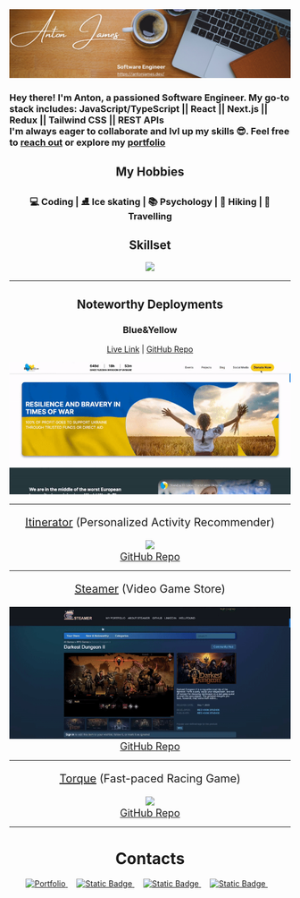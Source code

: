 
<a href="https://antonjames.dev/">
  <img src="./assets/banner2.png">
</a>
<br>

<h3>Hey there! I'm Anton, a passioned Software Engineer. My go-to stack includes: JavaScript/TypeScript || React || Next.js || Redux || Tailwind CSS || REST APIs</br>
I'm always eager to collaborate and lvl up my skills 😎. Feel free to <a href="https://antonjames.dev/#contact">reach out</a> or explore my <a href="https://antonjames.dev/">portfolio</a></h3>


<div align="center">
  <h2>My Hobbies</h2>
  <h3>💻 Coding | ⛸️ Ice skating | 📚 Psychology | 🥾 Hiking | 🧳 Travelling</h3>
  <!-- <hr> -->
  <h2>Skillset</h2>
  <img src="https://skillicons.dev/icons?i=js,ts,react,redux,ruby,rails,python,go,nodejs,webpack,html,css,tailwind,docker,next,postgres,mongodb,git,express,aws&perline=10" />
  <hr>
  <h2>Noteworthy Deployments</h2>

  <!-- <p style="font-size: 20px;"><a href="https://antonjames.dev/">Portfolio</a></p>
  <img src="./assets/portfolio_gif.gif">
  <br>
  <a style="font-size: 18px;" style="font-size: 18px;" href="https://antonjames.dev/">GitHub Repo</a>
  <hr> -->

  <h3>Blue&Yellow</h3>
  <p><a href="https://blueyellowfoundation.org/">Live Link</a> | <a href="https://github.com/AntonJames-Sistence/BlueYellowTeam">GitHub Repo</a></p>
  <img src="./assets/blueyellow_gif.gif">
  <hr>

  <p style="font-size: 20px"><a href="https://excursionexplorer.onrender.com/">Itinerator</a> (Personalized Activity Recommender)</p>
  <img src="./assets/itinerator_gif.gif">
  <br>
  <a style="font-size: 18px;" href="https://github.com/dtannyc1/itinerator">GitHub Repo</a>
  <hr>

  <p style="font-size: 20px;"><a href="https://steamer-9bo7.onrender.com/">Steamer</a> (Video Game Store)</p>
  <img src="./assets/steamer_gif.gif">
  <br>
  <a style="font-size: 18px;" href="https://github.com/AntonJames-Sistence/Steamer">GitHub Repo</a>
  <hr>

  <p style="font-size: 20px;"><a href="https://antonjames-sistence.github.io/Torque/">Torque</a> (Fast-paced Racing Game)</p>
  <img src="./assets/torque_gif.gif">
  <br>
  <a style="font-size: 18px;" href="https://github.com/AntonJames-Sistence/Torque">GitHub Repo</a>
  <hr>

  <h1>Contacts</h1>
</div>

<div align="center">
  <a href="https://antonjames.dev/">
    <img alt="Portfolio" src="https://img.shields.io/badge/My-Portfolio-067326">
  </a> &nbsp;&nbsp;&nbsp;
  <a href="https://www.linkedin.com/in/anton-james-ja/">
<!--     <img src="https://img.shields.io/badge/LinkedIn-0077B5?style=for-the-badge&logo=linkedin&logoColor=white"> -->
    <img alt="Static Badge" src="https://img.shields.io/badge/Linked-In-blue">
  </a> &nbsp;&nbsp;&nbsp;
  <a href="https://wellfound.com/u/anton-james">
<!--     <img src="https://img.shields.io/badge/AngelList-000000?style=for-the-badge&logo=AngelList&logoColor=white"> -->
    <img alt="Static Badge" src="https://img.shields.io/badge/Well-found-929608">
  </a> &nbsp;&nbsp;&nbsp;
  <a href="mailto:anton.james.ja@gmail.com">
<!--     <img src="https://img.shields.io/badge/Gmail-D14836?style=for-the-badge&logo=gmail&logoColor=white"> -->
    <img alt="Static Badge" src="https://img.shields.io/badge/e-Mail-8a150c">
  </a> &nbsp;&nbsp;&nbsp;
</div>

